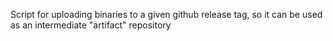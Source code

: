 
Script for uploading binaries to a given github release tag, so it can be used as an intermediate "artifact" repository

